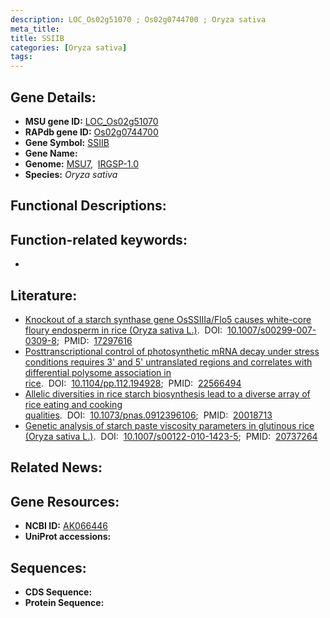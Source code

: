 ```yaml
---
description: LOC_Os02g51070 ; Os02g0744700 ; Oryza sativa
meta_title:
title: SSIIB
categories: [Oryza sativa]
tags: 
---
```


## Gene Details:
- **MSU gene ID:** [LOC_Os02g51070](http://rice.uga.edu/cgi-bin/ORF_infopage.cgi?orf=LOC_Os02g51070)  
- **RAPdb gene ID:** [Os02g0744700](https://rapdb.dna.affrc.go.jp/locus/?name=Os02g0744700)  
- **Gene Symbol:** <u>SSIIB</u>
- **Gene Name:**
- **Genome:**  [MSU7](http://rice.uga.edu/),&nbsp;&nbsp;[IRGSP-1.0](https://rapdb.dna.affrc.go.jp/download/irgsp1.html)
- **Species:** *Oryza sativa*

## Functional Descriptions:

## Function-related keywords:
   - [](/tags//)

## Literature:
   - [Knockout of a starch synthase gene OsSSIIIa/Flo5 causes white-core floury endosperm in rice (Oryza sativa L.)](https://www.doi.org/10.1007/s00299-007-0309-8).&nbsp;&nbsp;DOI:&nbsp;&nbsp;[10.1007/s00299-007-0309-8](https://www.doi.org/10.1007/s00299-007-0309-8);&nbsp;&nbsp;PMID:&nbsp;&nbsp;[17297616](https://pubmed.ncbi.nlm.nih.gov/17297616/)
   - [Posttranscriptional control of photosynthetic mRNA decay under stress conditions requires 3' and 5' untranslated regions and correlates with differential polysome association in rice](https://www.doi.org/10.1104/pp.112.194928).&nbsp;&nbsp;DOI:&nbsp;&nbsp;[10.1104/pp.112.194928](https://www.doi.org/10.1104/pp.112.194928);&nbsp;&nbsp;PMID:&nbsp;&nbsp;[22566494](https://pubmed.ncbi.nlm.nih.gov/22566494/)
   - [Allelic diversities in rice starch biosynthesis lead to a diverse array of rice eating and cooking qualities](https://www.doi.org/10.1073/pnas.0912396106).&nbsp;&nbsp;DOI:&nbsp;&nbsp;[10.1073/pnas.0912396106](https://www.doi.org/10.1073/pnas.0912396106);&nbsp;&nbsp;PMID:&nbsp;&nbsp;[20018713](https://pubmed.ncbi.nlm.nih.gov/20018713/)
   - [Genetic analysis of starch paste viscosity parameters in glutinous rice (Oryza sativa L.)](https://www.doi.org/10.1007/s00122-010-1423-5).&nbsp;&nbsp;DOI:&nbsp;&nbsp;[10.1007/s00122-010-1423-5](https://www.doi.org/10.1007/s00122-010-1423-5);&nbsp;&nbsp;PMID:&nbsp;&nbsp;[20737264](https://pubmed.ncbi.nlm.nih.gov/20737264/)

## Related News:

## Gene Resources:
- **NCBI ID:**  [AK066446](http://www.ncbi.nlm.nih.gov/nuccore/AK066446)
- **UniProt accessions:** [](https://www.uniprot.org/uniprotkb//entry)

## Sequences:
- **CDS Sequence:**
- **Protein Sequence:**
